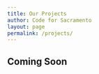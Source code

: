 ```yaml
---
title: Our Projects
author: Code for Sacramento
layout: page
permalink: /projects/
---
```

## Coming Soon
